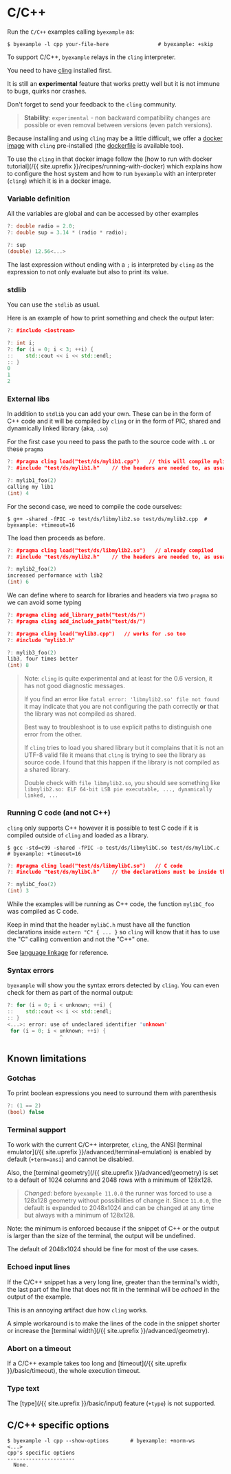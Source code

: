 # C/C++

Run the `C/C++` examples calling `byexample` as:

```shell
$ byexample -l cpp your-file-here                # byexample: +skip
```

To support C/C++, ``byexample`` relays in the ``cling`` interpreter.

You need to have [cling](https://github.com/root-project/cling) installed first.

It is still an **experimental** feature that works pretty well but it is not
immune to bugs, quirks nor crashes.

Don't forget to send your feedback to the ``cling`` community.

> **Stability**: ``experimental`` - non backward compatibility changes are
> possible or even removal between versions (even patch versions).

Because installing and using `cling` may be a little difficult, we
offer a [docker image](https://hub.docker.com/r/eldipa/cling) with `cling`
pre-installed (the
[dockerfile](https://github.com/byexamples/byexample/tree/master/test/Dockerfile-cling)
is available too).

To use the `cling` in that docker image follow
the [how to run with docker tutorial](/{{ site.uprefix }}/recipes/running-with-docker)
which explains how to configure the host system and how to run
`byexample` with an interpreter (`cling`) which it is in a docker image.

<!-- matrix CI begin -->
<!-- matrix CI end -->

### Variable definition

All the variables are global and can be accessed by other examples

```cpp
?: double radio = 2.0;
?: double sup = 3.14 * (radio * radio);

?: sup
(double) 12.56<...>
```

The last expression without ending with a ``;`` is interpreted by
``cling`` as the expression to not only evaluate but also to print its value.

### stdlib

You can use the ``stdlib`` as usual.

Here is an example of how to print something
and check the output later:

```cpp
?: #include <iostream>

?: int i;
?: for (i = 0; i < 3; ++i) {
::    std::cout << i << std::endl;
:: }
0
1
2
```

### External libs

In addition to ``stdlib`` you can add your own. These can be
in the form of C++ code and it will be compiled by `cling` or in
the form of PIC, shared and dynamically linked library (aka, `.so`)

For the first case you need to pass the path to the source code
with `.L` or these `pragma`

```cpp
?: #pragma cling load("test/ds/mylib1.cpp")   // this will compile mylib1.cpp
?: #include "test/ds/mylib1.h"    // the headers are needed to, as usual

?: mylib1_foo(2)
calling my lib1
(int) 4
```

For the second case, we need to compile the code ourselves:

```shell
$ g++ -shared -fPIC -o test/ds/libmylib2.so test/ds/mylib2.cpp  # byexample: +timeout=16
```

The load then proceeds as before.

```cpp
?: #pragma cling load("test/ds/libmylib2.so")   // already compiled
?: #include "test/ds/mylib2.h"    // the headers are needed to, as usual

?: mylib2_foo(2)
increased performance with lib2
(int) 6
```

We can define where to search for libraries and headers via two `pragma`
so we can avoid some typing

```cpp
?: #pragma cling add_library_path("test/ds/")
?: #pragma cling add_include_path("test/ds/")

?: #pragma cling load("mylib3.cpp")   // works for .so too
?: #include "mylib3.h"

?: mylib3_foo(2)
lib3, four times better
(int) 8
```

> Note: `cling` is quite experimental and at least for the 0.6 version,
> it has not good diagnostic messages.
>
> If you find an error like `fatal error: 'libmylib2.so' file not found`
> it may indicate that you are not configuring the path correctly **or** that
> the library was not compiled as shared.
>
> Best way to troubleshoot is to use explicit paths to distinguish one
> error from the other.
>
> If `cling` tries to load you shared library but it complains that it is not
> an UTF-8 valid file it means that `cling` is trying to see the
> library as source code. I found that this happen if the library is not
> compiled as a shared library.
>
> Double check with `file libmylib2.so`, you should see something like
> `libmylib2.so: ELF 64-bit LSB pie executable, ..., dynamically linked, ...`

### Running C code (and not C++)

`cling` only supports C++ however it is possible to test C code
if it is compiled outside of `cling` and loaded as a library.

```shell
$ gcc -std=c99 -shared -fPIC -o test/ds/libmylibC.so test/ds/mylibC.c   # byexample: +timeout=16
```

```cpp
?: #pragma cling load("test/ds/libmylibC.so")   // C code
?: #include "test/ds/mylibC.h"    // the declarations must be inside the extern "C" {...}

?: mylibC_foo(2)
(int) 3
```

While the examples will be running as C++ code, the function
`mylibC_foo` was compiled as C code.

Keep in mind that the header `mylibC.h` must have all the function
declarations inside `extern "C" { ... }` so `cling` will know that it
has to use the "C" calling convention and not the "C++" one.

See [language linkage](https://en.cppreference.com/w/cpp/language/language_linkage)
for reference.

### Syntax errors

``byexample`` will show you the syntax errors detected by ``cling``.
You can even check for them as part of the normal output:

```cpp
?: for (i = 0; i < unknown; ++i) {
::    std::cout << i << std::endl;
:: }
<...>: error: use of undeclared identifier 'unknown'
 for (i = 0; i < unknown; ++i) {
                 ^
```

## Known limitations

### Gotchas

To print boolean expressions you need to surround them with parenthesis

```cpp
?: (1 == 2)
(bool) false
```

### Terminal support

To work with the current C/C++ interpreter, ``cling``, the ANSI
[terminal emulator](/{{ site.uprefix }}/advanced/terminal-emulation) is
enabled by default (``+term=ansi``) and cannot be disabled.

Also, the [terminal geometry](/{{ site.uprefix }}/advanced/geometry)
is set to a default of 1024 columns and 2048 rows with a minimum of
128x128.

> *Changed*: before `byexample 11.0.0` the runner was forced to use a
> 128x128 geometry without possibilities of change it.
> Since `11.0.0`, the default is expanded to 2048x1024 and can be
> changed at any time but always with a minimum of 128x128.


Note: the minimum is enforced because if the snippet of C++ or the output
is larger than the size of the terminal, the output will be undefined.

The default of 2048x1024 should be fine for most of the use cases.

### Echoed input lines

If the C/C++ snippet has a very long line, greater than the terminal's width,
the last part of the line that does not fit in the terminal will be *echoed*
in the output of the example.

This is an annoying artifact due how ``cling`` works.

A simple workaround is to make the lines of the code in the snippet
shorter or increase the
[terminal width](/{{ site.uprefix }}/advanced/geometry).

<!--

Regression test: we expect to see the output even if we didn't send
the std::endl object.

?: std::cout << 1;
1

?: std::cout << 2;
2

?: std::cout << 3 << '\n';
3

?: std::cout << 4 << '\n' << 5;
4
5

-->

### Abort on a timeout

If a C/C++ example takes too long and
[timeout](/{{ site.uprefix }}/basic/timeout), the whole execution
timeout.

### Type text

The [type](/{{ site.uprefix }}/basic/input)
feature (`+type`) is not supported.

<!--
$ rm -f test/ds/libmylib*.so  # byexample: -skip +pass
-->

## C/C++ specific options

```
$ byexample -l cpp --show-options       # byexample: +norm-ws
<...>
cpp's specific options
----------------------
  None.
```
